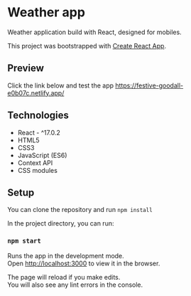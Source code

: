 # Weather app
Weather application build with React, designed for mobiles.

This project was bootstrapped with [Create React App](https://github.com/facebook/create-react-app).

## Preview
Click the link below and test the app
https://festive-goodall-e0b07c.netlify.app/

## Technologies
- React - ^17.0.2
- HTML5
- CSS3
- JavaScript (ES6)
- Context API
- CSS modules

## Setup
You can clone the repository and run `npm install`

In the project directory, you can run:

### `npm start`

Runs the app in the development mode.\
Open [http://localhost:3000](http://localhost:3000) to view it in the browser.

The page will reload if you make edits.\
You will also see any lint errors in the console.

